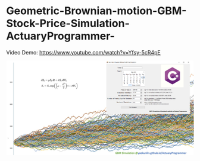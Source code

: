 
# Geometric-Brownian-motion-GBM-Stock-Price-Simulation-ActuaryProgrammer-

Video Demo: https://www.youtube.com/watch?v=Yfsy-5cR4pE


![alt text](https://github.com/YaokunLin/Geometric-Brownian-motion-GBM-Stock-Price-Simulation/blob/main/Capture2.PNG?raw=true)
